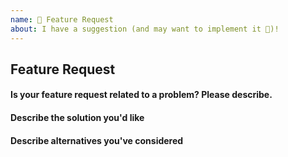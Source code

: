 ```yaml
---
name: 🚀 Feature Request
about: I have a suggestion (and may want to implement it 🙂)!
---
```


## Feature Request
<!--
  Please keep in mind that we are in the beginning phases of Starship and it may take some time
  to implement features until we have our base set up.
-->

#### Is your feature request related to a problem? Please describe.
<!-- A clear and concise description of what the problem is. Ex. I have an issue when [...] -->

#### Describe the solution you'd like
<!-- A clear and concise description of what you want to happen. Add any considered drawbacks. -->

#### Describe alternatives you've considered
<!-- A clear and concise description of any alternative solutions or features you've considered. -->
